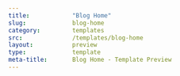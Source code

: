 ```yaml
---
title:            "Blog Home"
slug:             blog-home
category:         templates
src:              /templates/blog-home
layout:           preview
type:             template
meta-title:       Blog Home - Template Preview
---
```

